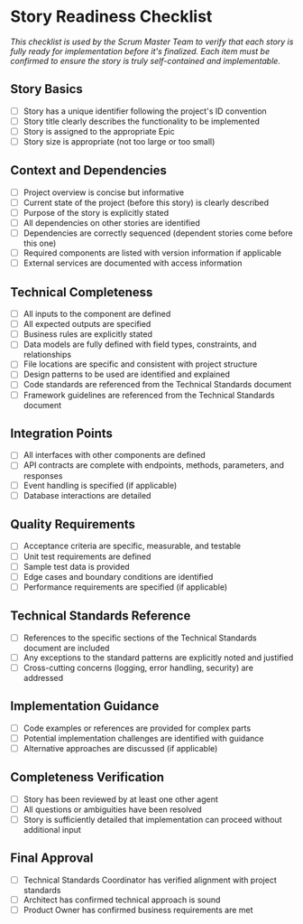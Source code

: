 # Story Readiness Checklist

*This checklist is used by the Scrum Master Team to verify that each story is fully ready for implementation before it's finalized. Each item must be confirmed to ensure the story is truly self-contained and implementable.*

## Story Basics
- [ ] Story has a unique identifier following the project's ID convention
- [ ] Story title clearly describes the functionality to be implemented
- [ ] Story is assigned to the appropriate Epic
- [ ] Story size is appropriate (not too large or too small)

## Context and Dependencies
- [ ] Project overview is concise but informative
- [ ] Current state of the project (before this story) is clearly described
- [ ] Purpose of the story is explicitly stated
- [ ] All dependencies on other stories are identified
- [ ] Dependencies are correctly sequenced (dependent stories come before this one)
- [ ] Required components are listed with version information if applicable
- [ ] External services are documented with access information

## Technical Completeness
- [ ] All inputs to the component are defined
- [ ] All expected outputs are specified
- [ ] Business rules are explicitly stated
- [ ] Data models are fully defined with field types, constraints, and relationships
- [ ] File locations are specific and consistent with project structure
- [ ] Design patterns to be used are identified and explained
- [ ] Code standards are referenced from the Technical Standards document
- [ ] Framework guidelines are referenced from the Technical Standards document

## Integration Points
- [ ] All interfaces with other components are defined
- [ ] API contracts are complete with endpoints, methods, parameters, and responses
- [ ] Event handling is specified (if applicable)
- [ ] Database interactions are detailed

## Quality Requirements
- [ ] Acceptance criteria are specific, measurable, and testable
- [ ] Unit test requirements are defined
- [ ] Sample test data is provided
- [ ] Edge cases and boundary conditions are identified
- [ ] Performance requirements are specified (if applicable)

## Technical Standards Reference
- [ ] References to the specific sections of the Technical Standards document are included
- [ ] Any exceptions to the standard patterns are explicitly noted and justified
- [ ] Cross-cutting concerns (logging, error handling, security) are addressed

## Implementation Guidance
- [ ] Code examples or references are provided for complex parts
- [ ] Potential implementation challenges are identified with guidance
- [ ] Alternative approaches are discussed (if applicable)

## Completeness Verification
- [ ] Story has been reviewed by at least one other agent
- [ ] All questions or ambiguities have been resolved
- [ ] Story is sufficiently detailed that implementation can proceed without additional input

## Final Approval
- [ ] Technical Standards Coordinator has verified alignment with project standards
- [ ] Architect has confirmed technical approach is sound
- [ ] Product Owner has confirmed business requirements are met
